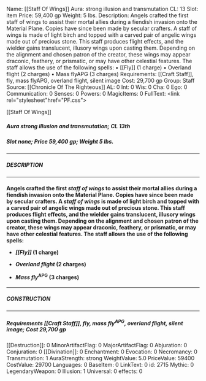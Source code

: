 Name: [[Staff Of Wings]]
Aura: strong illusion and transmutation
CL: 13
Slot: item
Price: 59,400 gp
Weight: 5 lbs.
Description: Angels crafted the first staff of wings to assist their mortal allies during a fiendish invasion onto the Material Plane. Copies have since been made by secular crafters. A staff of wings is made of light birch and topped with a carved pair of angelic wings made out of precious stone. This staff produces flight effects, and the wielder gains translucent, illusory wings upon casting them. Depending on the alignment and chosen patron of the creator, these wings may appear draconic, feathery, or prismatic, or may have other celestial features. The staff allows the use of the following spells: • [[Fly]] (1 charge) • Overland flight (2 charges) • Mass flyAPG (3 charges)
Requirements: [[Craft Staff]], fly, mass flyAPG, overland flight, silent image
Cost: 29,700 gp
Group: Staff
Source: [[Chronicle Of The Righteous]]
AL: 0
Int: 0
Wis: 0
Cha: 0
Ego: 0
Communication: 0
Senses: 0
Powers: 0
MagicItems: 0
FullText: <link rel="stylesheet"href="PF.css"><div class="heading"><p class="alignleft">[[Staff Of Wings]]</p><div style="clear: both;"></div></div><div><h5><b>Aura </b>strong illusion and transmutation; <b>CL </b>13th</h5><h5><b>Slot </b>none; <b>Price </b>59,400 gp; <b>Weight </b>5 lbs.</h5></div><hr/><div><h5><b>DESCRIPTION</b></h5></div><hr/><div><h4><p>Angels crafted the first <i>staff of wings</i> to assist their mortal allies during a fiendish invasion onto the Material Plane. Copies have since been made by secular crafters. A <i>staff of wings</i> is made of light birch and topped with a carved pair of angelic wings made out of precious stone. This staff produces flight effects, and the wielder gains translucent, illusory wings upon casting them. Depending on the alignment and chosen patron of the creator, these wings may appear draconic, feathery, or prismatic, or may have other celestial features. The staff allows the use of the following spells: </p><p><ul><li> <i>[[Fly]]</i> (1 charge) </p><p><li> <i>Overland flight</i> (2 charges) </p><p><li> <i>Mass</i> <i>fly</i><sup>APG</sup> (3 charges)</ul></p></h4></div><hr/><div><h5><b>CONSTRUCTION</b></h5></div><hr/><div><h5><b>Requirements </b>[[Craft Staff]], <i>fly</i>, mass <i>fly</i><sup>APG</sup>, <i>overland flight</i>, <i>silent image</i>; <b>Cost </b>29,700 gp</h5></div>
[[Destruction]]: 0
MinorArtifactFlag: 0
MajorArtifactFlag: 0
Abjuration: 0
Conjuration: 0
[[Divination]]: 0
Enchantment: 0
Evocation: 0
Necromancy: 0
Transmutation: 1
AuraStrength: strong
WeightValue: 5.0
PriceValue: 59400
CostValue: 29700
Languages: 0
BaseItem: 0
LinkText: 0
id: 2715
Mythic: 0
LegendaryWeapon: 0
Illusion: 1
Universal: 0
effects: 0
